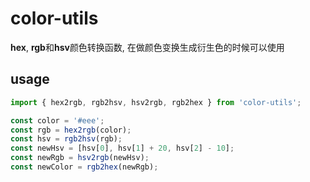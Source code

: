 # color-utils

**hex**, **rgb**和**hsv**颜色转换函数, 在做颜色变换生成衍生色的时候可以使用

## usage

```js
import { hex2rgb, rgb2hsv, hsv2rgb, rgb2hex } from 'color-utils';

const color = '#eee';
const rgb = hex2rgb(color);
const hsv = rgb2hsv(rgb);
const newHsv = [hsv[0], hsv[1] + 20, hsv[2] - 10];
const newRgb = hsv2rgb(newHsv);
const newColor = rgb2hex(newRgb);
```